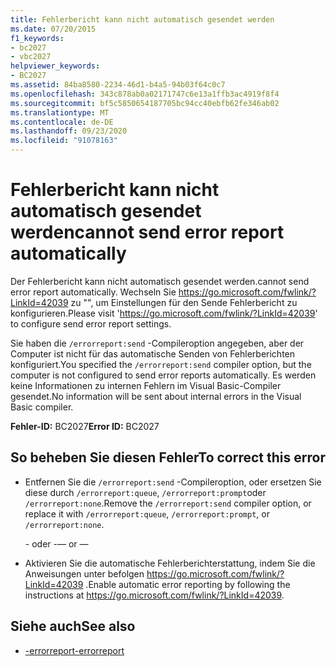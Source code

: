 ```yaml
---
title: Fehlerbericht kann nicht automatisch gesendet werden
ms.date: 07/20/2015
f1_keywords:
- bc2027
- vbc2027
helpviewer_keywords:
- BC2027
ms.assetid: 84ba8580-2234-46d1-b4a5-94b03f64c0c7
ms.openlocfilehash: 343c878ab0a02171747c6e13a1ffb3ac4919f8f4
ms.sourcegitcommit: bf5c5850654187705bc94cc40ebfb62fe346ab02
ms.translationtype: MT
ms.contentlocale: de-DE
ms.lasthandoff: 09/23/2020
ms.locfileid: "91078163"
---
```

# <a name="cannot-send-error-report-automatically"></a><span data-ttu-id="4db51-102">Fehlerbericht kann nicht automatisch gesendet werden</span><span class="sxs-lookup"><span data-stu-id="4db51-102">cannot send error report automatically</span></span>

<span data-ttu-id="4db51-103">Der Fehlerbericht kann nicht automatisch gesendet werden.</span><span class="sxs-lookup"><span data-stu-id="4db51-103">cannot send error report automatically.</span></span> <span data-ttu-id="4db51-104">Wechseln Sie https://go.microsoft.com/fwlink/?LinkId=42039 zu "", um Einstellungen für den Sende Fehlerbericht zu konfigurieren.</span><span class="sxs-lookup"><span data-stu-id="4db51-104">Please visit 'https://go.microsoft.com/fwlink/?LinkId=42039' to configure send error report settings.</span></span>  
  
 <span data-ttu-id="4db51-105">Sie haben die `/errorreport:send` -Compileroption angegeben, aber der Computer ist nicht für das automatische Senden von Fehlerberichten konfiguriert.</span><span class="sxs-lookup"><span data-stu-id="4db51-105">You specified the `/errorreport:send` compiler option, but the computer is not configured to send error reports automatically.</span></span> <span data-ttu-id="4db51-106">Es werden keine Informationen zu internen Fehlern im Visual Basic-Compiler gesendet.</span><span class="sxs-lookup"><span data-stu-id="4db51-106">No information will be sent about internal errors in the Visual Basic compiler.</span></span>  
  
 <span data-ttu-id="4db51-107">**Fehler-ID:** BC2027</span><span class="sxs-lookup"><span data-stu-id="4db51-107">**Error ID:** BC2027</span></span>  
  
## <a name="to-correct-this-error"></a><span data-ttu-id="4db51-108">So beheben Sie diesen Fehler</span><span class="sxs-lookup"><span data-stu-id="4db51-108">To correct this error</span></span>  
  
- <span data-ttu-id="4db51-109">Entfernen Sie die `/errorreport:send` -Compileroption, oder ersetzen Sie diese durch `/errorreport:queue`, `/errorreport:prompt`oder `/errorreport:none`.</span><span class="sxs-lookup"><span data-stu-id="4db51-109">Remove the `/errorreport:send` compiler option, or replace it with `/errorreport:queue`, `/errorreport:prompt`, or `/errorreport:none`.</span></span>  
  
     <span data-ttu-id="4db51-110">\- oder -</span><span class="sxs-lookup"><span data-stu-id="4db51-110">— or —</span></span>  
  
- <span data-ttu-id="4db51-111">Aktivieren Sie die automatische Fehlerberichterstattung, indem Sie die Anweisungen unter befolgen <https://go.microsoft.com/fwlink/?LinkId=42039> .</span><span class="sxs-lookup"><span data-stu-id="4db51-111">Enable automatic error reporting by following the instructions at <https://go.microsoft.com/fwlink/?LinkId=42039>.</span></span>  
  
## <a name="see-also"></a><span data-ttu-id="4db51-112">Siehe auch</span><span class="sxs-lookup"><span data-stu-id="4db51-112">See also</span></span>

- [<span data-ttu-id="4db51-113">-errorreport</span><span class="sxs-lookup"><span data-stu-id="4db51-113">-errorreport</span></span>](../reference/command-line-compiler/errorreport.md)
